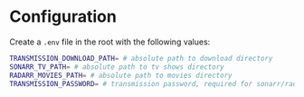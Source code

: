# Configuration
Create a `.env` file in the root with the following values:

```sh
TRANSMISSION_DOWNLOAD_PATH= # absolute path to download directory
SONARR_TV_PATH= # absolute path to tv shows directory
RADARR_MOVIES_PATH= # absolute path to movies directory
TRANSMISSION_PASSWORD= # transmission password, required for sonarr/radarr
```
